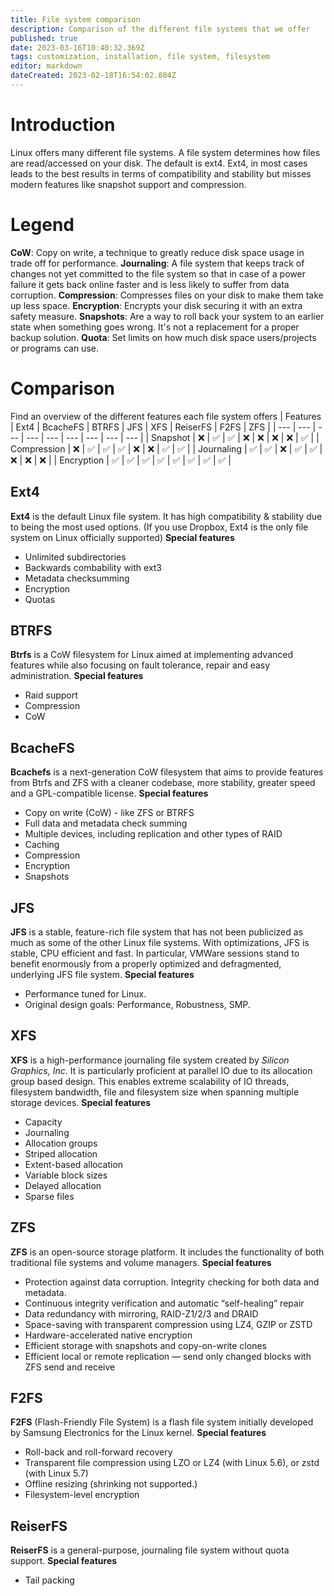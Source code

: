 ```yaml
---
title: File system comparison
description: Comparison of the different file systems that we offer
published: true
date: 2023-03-16T10:40:32.369Z
tags: customization, installation, file system, filesystem
editor: markdown
dateCreated: 2023-02-18T16:54:02.804Z
---
```


# Introduction
Linux offers many different file systems. A file system determines how files are read/accessed on your disk. The default is ext4.
Ext4, in most cases leads to the best results in terms of compatibility and stability but misses modern features like snapshot support and compression.
# Legend
**CoW**: Copy on write, a technique to greatly reduce disk space usage in trade off for performance.
**Journaling**: A file system that keeps track of changes not yet committed to the file system so that in case of a power failure it gets back online faster and is less likely to suffer from data corruption.
**Compression**: Compresses files on your disk to make them take up less space.
**Encryption**: Encrypts your disk securing it with an extra safety measure.
**Snapshots**: Are a way to roll back your system to an earlier state when something goes wrong. It's not a replacement for a proper backup solution.
**Quota**: Set limits on how much disk space users/projects or programs can use.
# Comparison
Find an overview of the different features each file system offers 
| Features | Ext4 | BcacheFS | BTRFS | JFS | XFS | ReiserFS | F2FS | ZFS |
| --- | --- | --- | --- | --- | --- | --- | --- | --- |
| Snapshot | ❌ | ✅ | ✅ | ❌ | ❌ | ❌ | ❌ | ✅ |
| Compression | ❌ | ✅ | ✅ | ✅ | ❌ | ❌ | ✅ | ✅ |
| Journaling | ✅ | ✅ | ❌ | ✅ | ✅ | ❌ | ❌ | ❌ |
| Encryption | ✅ | ✅ | ✅ | ✅ | ✅ | ✅ | ✅ | ✅ |
## Ext4
**Ext4** is the default Linux file system. It has high compatibility & stability due to being the most used options. (If you use Dropbox, Ext4 is the only file system on Linux officially supported)
**Special features**
- Unlimited subdirectories
- Backwards combability with ext3
- Metadata checksumming
- Encryption
- Quotas
## BTRFS
**Btrfs** is a CoW filesystem for Linux aimed at implementing advanced features while also focusing on fault tolerance, repair and easy administration.
**Special features**
- Raid support
- Compression
- CoW
## BcacheFS
**Bcachefs** is a next-generation CoW filesystem that aims to provide features from Btrfs and ZFS with a cleaner codebase, more stability, greater speed and a GPL-compatible license.
**Special features**
- Copy on write (CoW) - like ZFS or BTRFS
- Full data and metadata check summing
- Multiple devices, including replication and other types of RAID
- Caching
- Compression
- Encryption
- Snapshots
## JFS
**JFS** is a stable, feature-rich file system that has not been publicized as much as some of the other Linux file systems. With optimizations, JFS is stable, CPU efficient and fast. In particular, VMWare sessions stand to benefit enormously from a properly optimized and defragmented, underlying JFS file system.
**Special features**
- Performance tuned for Linux.
- Original design goals: Performance, Robustness, SMP.
## XFS
**XFS** is a high-performance journaling file system created by *Silicon Graphics, Inc.* It is particularly proficient at parallel IO due to its allocation group based design. This enables extreme scalability of IO threads, filesystem bandwidth, file and filesystem size when spanning multiple storage devices.
**Special features**
- Capacity
- Journaling
- Allocation groups
- Striped allocation
- Extent-based allocation
- Variable block sizes
- Delayed allocation
- Sparse files
## ZFS
**ZFS** is an open-source storage platform. It includes the functionality of both traditional file systems and volume managers. 
**Special features**
- Protection against data corruption. Integrity checking for both data and metadata.
- Continuous integrity verification and automatic “self-healing” repair
- Data redundancy with mirroring, RAID-Z1/2/3 and DRAID
- Space-saving with transparent compression using LZ4, GZIP or ZSTD
- Hardware-accelerated native encryption
- Efficient storage with snapshots and copy-on-write clones
- Efficient local or remote replication — send only changed blocks with ZFS send and receive
## F2FS
**F2FS** (Flash-Friendly File System) is a flash file system initially developed by Samsung Electronics for the Linux kernel.
**Special features**
- Roll-back and roll-forward recovery
- Transparent file compression using LZO or LZ4 (with Linux 5.6), or zstd (with Linux 5.7)
- Offline resizing (shrinking not supported.)
- Filesystem-level encryption
## ReiserFS
**ReiserFS** is a general-purpose, journaling file system without quota support.
**Special features**
- Tail packing
